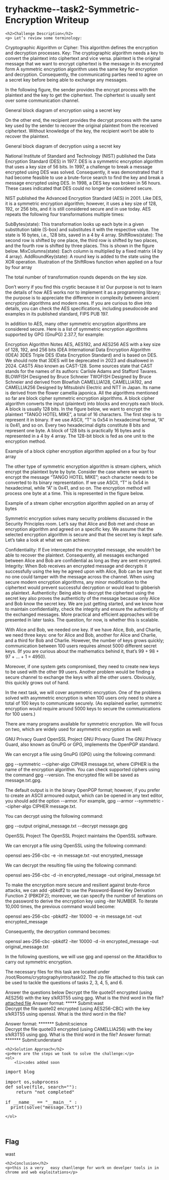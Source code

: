 
<!DOCTYPE html>
<html>
 
<body>
    <h1>tryhackme--task2-Symmetric-Encryption  Writeup </h1>

    <h2>Challenge Description</h2>
    <p> Let’s review some terminology:

Cryptographic Algorithm or Cipher: This algorithm defines the encryption and decryption processes.
Key: The cryptographic algorithm needs a key to convert the plaintext into ciphertext and vice versa.
plaintext is the original message that we want to encrypt
ciphertext is the message in its encrypted form
A symmetric encryption algorithm uses the same key for encryption and decryption. Consequently, the communicating parties need to agree on a secret key before being able to exchange any messages.

In the following figure, the sender provides the encrypt process with the plaintext and the key to get the ciphertext. The ciphertext is usually sent over some communication channel.

General block diagram of encryption using a secret key

On the other end, the recipient provides the decrypt process with the same key used by the sender to recover the original plaintext from the received ciphertext. Without knowledge of the key, the recipient won’t be able to recover the plaintext.

General block diagram of decryption using a secret key

National Institute of Standard and Technology (NIST) published the Data Encryption Standard (DES) in 1977. DES is a symmetric encryption algorithm that uses a key size of 56 bits. In 1997, a challenge to break a message encrypted using DES was solved. Consequently, it was demonstrated that it had become feasible to use a brute-force search to find the key and break a message encrypted using DES. In 1998, a DES key was broken in 56 hours. These cases indicated that DES could no longer be considered secure.

NIST published the Advanced Encryption Standard (AES) in 2001. Like DES, it is a symmetric encryption algorithm; however, it uses a key size of 128, 192, or 256 bits, and it is still considered secure and in use today. AES repeats the following four transformations multiple times:

SubBytes(state): This transformation looks up each byte in a given substitution table (S-box) and substitutes it with the respective value. The state is 16 bytes, i.e., 128 bits, saved in a 4 by 4 array.
ShiftRows(state): The second row is shifted by one place, the third row is shifted by two places, and the fourth row is shifted by three places. This is shown in the figure below.
MixColumns(state): Each column is multiplied by a fixed matrix (4 by 4 array).
AddRoundKey(state): A round key is added to the state using the XOR operation.
Illustration of the ShiftRows function when applied on a four by four array

The total number of transformation rounds depends on the key size.

Don’t worry if you find this cryptic because it is! Our purpose is not to learn the details of how AES works nor to implement it as a programming library; the purpose is to appreciate the difference in complexity between ancient encryption algorithms and modern ones. If you are curious to dive into details, you can check the AES specifications, including pseudocode and examples in its published standard, FIPS PUB 197.

In addition to AES, many other symmetric encryption algorithms are considered secure. Here is a list of symmetric encryption algorithms supported by GPG (GnuPG) 2.37.7, for example:

Encryption Algorithm	Notes
AES, AES192, and AES256	AES with a key size of 128, 192, and 256 bits
IDEA	International Data Encryption Algorithm (IDEA)
3DES	Triple DES (Data Encryption Standard) and is based on DES. We should note that 3DES will be deprecated in 2023 and disallowed in 2024.
CAST5	Also known as CAST-128. Some sources state that CAST stands for the names of its authors: Carlisle Adams and Stafford Tavares.
BLOWFISH	Designed by Bruce Schneier
TWOFISH	Designed by Bruce Schneier and derived from Blowfish
CAMELLIA128, CAMELLIA192, and CAMELLIA256	Designed by Mitsubishi Electric and NTT in Japan. Its name is derived from the flower camellia japonica.
All the algorithms mentioned so far are block cipher symmetric encryption algorithms. A block cipher algorithm converts the input (plaintext) into blocks and encrypts each block. A block is usually 128 bits. In the figure below, we want to encrypt the plaintext “TANGO HOTEL MIKE”, a total of 16 characters. The first step is to represent it in binary. If we use ASCII, “T” is 0x54 in hexadecimal format, “A” is 0x41, and so on. Every two hexadecimal digits constitute 8 bits and represent one byte. A block of 128 bits is practically 16 bytes and is represented in a 4 by 4 array. The 128-bit block is fed as one unit to the encryption method.

Example of a block cipher encryption algorithm applied on a four by four array

The other type of symmetric encryption algorithm is stream ciphers, which encrypt the plaintext byte by byte. Consider the case where we want to encrypt the message “TANGO HOTEL MIKE”; each character needs to be converted to its binary representation. If we use ASCII, “T” is 0x54 in hexadecimal, while “A” is 0x41, and so on. The encryption method will process one byte at a time. This is represented in the figure below.

Example of a stream cipher encryption algorithm applied on an array of bytes

Symmetric encryption solves many security problems discussed in the Security Principles room. Let’s say that Alice and Bob met and chose an encryption algorithm and agreed on a specific key. We assume that the selected encryption algorithm is secure and that the secret key is kept safe. Let’s take a look at what we can achieve:

Confidentiality: If Eve intercepted the encrypted message, she wouldn’t be able to recover the plaintext. Consequently, all messages exchanged between Alice and Bob are confidential as long as they are sent encrypted.
Integrity: When Bob receives an encrypted message and decrypts it successfully using the key he agreed upon with Alice, Bob can be sure that no one could tamper with the message across the channel. When using secure modern encryption algorithms, any minor modification to the ciphertext would prevent successful decryption or would lead to gibberish as plaintext.
Authenticity: Being able to decrypt the ciphertext using the secret key also proves the authenticity of the message because only Alice and Bob know the secret key.
We are just getting started, and we know how to maintain confidentiality, check the integrity and ensure the authenticity of the exchanged messages. More practical and efficient approaches will be presented in later tasks. The question, for now, is whether this is scalable.

With Alice and Bob, we needed one key. If we have Alice, Bob, and Charlie, we need three keys: one for Alice and Bob, another for Alice and Charlie, and a third for Bob and Charlie. However, the number of keys grows quickly; communication between 100 users requires almost 5000 different secret keys. (If you are curious about the mathematics behind it, that’s 99 + 98 + 97 + … + 1 = 4950).

Moreover, if one system gets compromised, they need to create new keys to be used with the other 99 users. Another problem would be finding a secure channel to exchange the keys with all the other users. Obviously, this quickly grows out of hand.

In the next task, we will cover asymmetric encryption. One of the problems solved with asymmetric encryption is when 100 users only need to share a total of 100 keys to communicate securely. (As explained earlier, symmetric encryption would require around 5000 keys to secure the communications for 100 users.)

There are many programs available for symmetric encryption. We will focus on two, which are widely used for asymmetric encryption as well:

GNU Privacy Guard
OpenSSL Project
GNU Privacy Guard
The GNU Privacy Guard, also known as GnuPG or GPG, implements the OpenPGP standard.

We can encrypt a file using GnuPG (GPG) using the following command:

gpg --symmetric --cipher-algo CIPHER message.txt, where CIPHER is the name of the encryption algorithm. You can check supported ciphers using the command gpg --version. The encrypted file will be saved as message.txt.gpg.

The default output is in the binary OpenPGP format; however, if you prefer to create an ASCII armoured output, which can be opened in any text editor, you should add the option --armor. For example, gpg --armor --symmetric --cipher-algo CIPHER message.txt.

You can decrypt using the following command:

gpg --output original_message.txt --decrypt message.gpg

OpenSSL Project
The OpenSSL Project maintains the OpenSSL software.

We can encrypt a file using OpenSSL using the following command:

openssl aes-256-cbc -e -in message.txt -out encrypted_message

We can decrypt the resulting file using the following command:

openssl aes-256-cbc -d -in encrypted_message -out original_message.txt

To make the encryption more secure and resilient against brute-force attacks, we can add -pbkdf2 to use the Password-Based Key Derivation Function 2 (PBKDF2); moreover, we can specify the number of iterations on the password to derive the encryption key using -iter NUMBER. To iterate 10,000 times, the previous command would become:

openssl aes-256-cbc -pbkdf2 -iter 10000 -e -in message.txt -out encrypted_message

Consequently, the decryption command becomes:

openssl aes-256-cbc -pbkdf2 -iter 10000 -d -in encrypted_message -out original_message.txt

In the following questions, we will use gpg and openssl on the AttackBox to carry out symmetric encryption.

The necessary files for this task are located under /root/Rooms/cryptographyintro/task02. The zip file attached to this task can be used to tackle the questions of tasks 2, 3, 4, 5, and 6.

Answer the questions below
Decrypt the file quote01 encrypted (using AES256) with the key s!kR3T55 using gpg. What is the third word in the file?
<a href="https://cybersecctf.github.io/blog/2024/practice/tryhackme/cryptographyintro/task2-Symmetric-Encryption/intro-to-cryptography-1664187425006.zip">attached file</a>
Answer format: *****
Submit:wast  
Decrypt the file quote02 encrypted (using AES256-CBC) with the key s!kR3T55 using openssl. What is the third word in the file?

Answer format: *******
Submit:science  
Decrypt the file quote03 encrypted (using CAMELLIA256) with the key s!kR3T55 using gpg. What is the third word in the file?
Answer format: *******
Submit:understand  
</p>

    <h2>Solution Approach</h2>
    <p>Here are the steps we took to solve the challenge:</p>
    <ol> 
        <li>codes added soon

<pre>
import blog

import os,subprocess
def solve(file, search=""):
    return "not completed"

if __name__ == "__main__" :
  print(solve("message.txt"))
</pre>
    </ol>
<br>
    <h2>Flag</h2>
    <p class="flag">wast
</p>

    <h2>Conclusion</h2>
    <p>this is a very   easy chanllenge for work on develper tools in in chrome and web exploitations</p>

</body>
</html>
